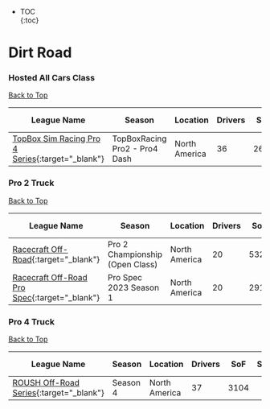 * TOC  
{:toc}

# Dirt Road

### Hosted All Cars Class

[Back to Top](#)  

|                                                        League Name                                                        |            Season            |   Location  |Drivers| SoF|Setup|Upcoming Race|New York|London|Sydney|
|---------------------------------------------------------------------------------------------------------------------------|------------------------------|-------------|-------|----|-----|-------------|--------|------|------|
|[TopBox Sim Racing Pro 4 Series](https://members.iracing.com/membersite/member/LeagueView.do?league=5521){:target="_blank"}|TopBoxRacing Pro2 \- Pro4 Dash|North America|   36  |2663|     |             |        |      |      |

### Pro 2 Truck

[Back to Top](#)  

|                                                       League Name                                                       |              Season             |   Location  |Drivers| SoF|Setup|Upcoming Race|New York|London|Sydney|
|-------------------------------------------------------------------------------------------------------------------------|---------------------------------|-------------|-------|----|-----|-------------|--------|------|------|
|     [Racecraft Off\-Road](https://members.iracing.com/membersite/member/LeagueView.do?league=5142){:target="_blank"}    |Pro 2 Championship \(Open Class\)|North America|   20  |5320| Open|             |        |      |      |
|[Racecraft Off\-Road Pro Spec](https://members.iracing.com/membersite/member/LeagueView.do?league=9734){:target="_blank"}|      Pro Spec 2023 Season 1     |North America|   20  |2916|     |             |        |      |      |

### Pro 4 Truck

[Back to Top](#)  

|                                                    League Name                                                    | Season |   Location  |Drivers| SoF|Setup|Upcoming Race|New York|London|Sydney|
|-------------------------------------------------------------------------------------------------------------------|--------|-------------|-------|----|-----|-------------|--------|------|------|
|[ROUSH Off\-Road Series](https://members.iracing.com/membersite/member/LeagueView.do?league=5964){:target="_blank"}|Season 4|North America|   37  |3104|     |             |        |      |      |

